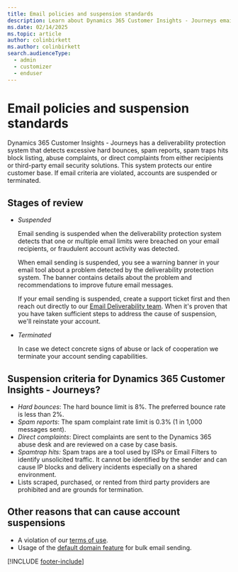 ```yaml
---
title: Email policies and suspension standards
description: Learn about Dynamics 365 Customer Insights - Journeys email policies and what to do if your account is suspended.
ms.date: 02/14/2025
ms.topic: article
author: colinbirkett
ms.author: colinbirkett
search.audienceType: 
  - admin
  - customizer
  - enduser
---
```


# Email policies and suspension standards

Dynamics 365 Customer Insights - Journeys has a deliverability protection system that detects excessive hard bounces, spam reports, spam traps hits block listing, abuse complaints, or direct complaints from either recipients or third-party email security solutions. This system protects our entire customer base. If email criteria are violated, accounts are suspended or terminated.

## Stages of review

-   *Suspended*

    Email sending is suspended when the deliverability protection system detects that one or multiple email limits were breached on your email recipients, or fraudulent account activity was detected.

    When email sending is suspended, you see a warning banner in your email tool about a problem detected by the deliverability protection system. The banner contains details about the problem and recommendations to improve future email messages.

    If your email sending is suspended, create a support ticket first and then reach out directly to our [Email Deliverability team](mailto:dynmktdeliverability@microsoft.com). When it's proven that you have taken sufficient steps to address the cause of suspension, we'll reinstate your account.

-   *Terminated*

    In case we detect concrete signs of abuse or lack of cooperation we terminate your account sending capabilities.

## Suspension criteria for Dynamics 365 Customer Insights - Journeys?

-   *Hard bounces*: The hard bounce limit is 8%. The preferred bounce rate is less than 2%.
-   *Spam reports*: The spam complaint rate limit is 0.3% (1 in 1,000 messages sent).
-   *Direct complaints*: Direct complaints are sent to the Dynamics 365 abuse desk and are reviewed on a case by case basis.
-   *Spamtrap hits:* Spam traps are a tool used by ISPs or Email Filters to identify unsolicited traffic. It cannot be identified by the sender and can cause IP blocks and delivery incidents especially on a shared environment.
-   Lists scraped, purchased, or rented from third party providers are prohibited and are grounds for termination.

## Other reasons that can cause account suspensions

-   A violation of our [terms of use](https://www.microsoft.com/en-US/servicesagreement).
-   Usage of the [default domain feature](domain-authentication.md#the-default-authenticated-domain) for bulk email sending.

[!INCLUDE [footer-include](./includes/footer-banner.md)]
